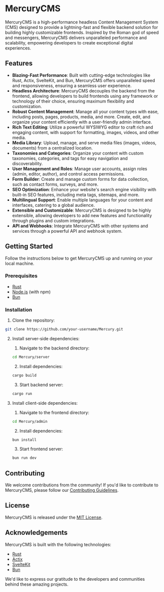 # MercuryCMS

MercuryCMS is a high-performance headless Content Management System (CMS) designed to provide a lightning-fast and flexible backend solution for building highly customizable frontends. Inspired by the Roman god of speed and messengers, MercuryCMS delivers unparalleled performance and scalability, empowering developers to create exceptional digital experiences.

## Features

- **Blazing-Fast Performance**: Built with cutting-edge technologies like Rust, Actix, SvelteKit, and Bun, MercuryCMS offers unparalleled speed and responsiveness, ensuring a seamless user experience.
- **Headless Architecture**: MercuryCMS decouples the backend from the frontend, allowing developers to build frontends using any framework or technology of their choice, ensuring maximum flexibility and customization.
- **Robust Content Management**: Manage all your content types with ease, including posts, pages, products, media, and more. Create, edit, and organize your content efficiently with a user-friendly admin interface.
- **Rich Text Editing**: Utilize a powerful WYSIWYG editor to craft rich and engaging content, with support for formatting, images, videos, and other media.
- **Media Library**: Upload, manage, and serve media files (images, videos, documents) from a centralized location.
- **Taxonomies and Categories**: Organize your content with custom taxonomies, categories, and tags for easy navigation and discoverability.
- **User Management and Roles**: Manage user accounts, assign roles (admin, editor, author), and control access permissions.
- **Form Builder**: Create and manage custom forms for data collection, such as contact forms, surveys, and more.
- **SEO Optimization**: Enhance your website's search engine visibility with built-in SEO features, including meta tags, sitemaps, and more.
- **Multilingual Support**: Enable multiple languages for your content and interfaces, catering to a global audience.
- **Extensible and Customizable**: MercuryCMS is designed to be highly extensible, allowing developers to add new features and functionality through plugins and custom integrations.
- **API and Webhooks**: Integrate MercuryCMS with other systems and services through a powerful API and webhook system.

## Getting Started

Follow the instructions below to get MercuryCMS up and running on your local machine.

### Prerequisites

- [Rust](https://www.rust-lang.org/tools/install)
- [Node.js](https://nodejs.org/en/download/) (with npm)
- [Bun](https://bun.sh/docs/installation)

### Installation

1. Clone the repository:
```bash
git clone https://github.com/your-username/Mercury.git
```

2. Install server-side dependencies:
    1. Navigate to the backend directory:
    ```bash
    cd Mercury/server
    ```
    2. Install dependencies:
    ```bash
    cargo build
    ```
    3. Start backend server:
    ```bash
    cargo run
    ``` 

3. Install client-side dependencies:
    1. Navigate to the frontend directory:
    ```bash
    cd Mercury/admin
    ```
    2. Install dependencies:
    ```bash
    bun install
    ```
    3. Start frontend server:
    ```bash
    bun run dev
    ``` 

## Contributing

We welcome contributions from the community! If you'd like to contribute to MercuryCMS, please follow our [Contributing Guidelines](CONTRIBUTING.md).

## License

MercuryCMS is released under the [MIT License](LICENSE).

## Acknowledgements

MercuryCMS is built with the following technologies:

- [Rust](https://www.rust-lang.org/)
- [Actix](https://actix.rs/)
- [SvelteKit](https://kit.svelte.dev/)
- [Bun](https://bun.sh/)

We'd like to express our gratitude to the developers and communities behind these amazing projects.